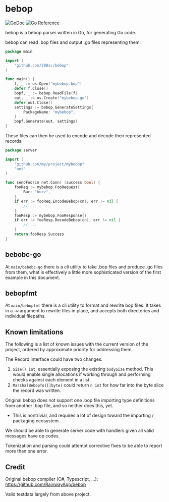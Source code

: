 # bebop
[![GoDoc](https://godoc.org/github.com/200sc/bebop?status.svg)](https://godoc.org/github.com/200sc/bebop)
[![Go Reference](https://pkg.go.dev/badge/github.com/200sc/bebop.svg)](https://pkg.go.dev/github.com/200sc/bebop)

bebop is a bebop parser written in Go, for generating Go code.

bebop can read .bop files and output .go files representing them:

```go
package main

import (
    "github.com/200sc/bebop"
)

func main() {
    f, _ := os.Open("mybebop.bop")
    defer f.Close()
    bopf, _ := bebop.ReadFile(f)
    out, _ := os.Create("mybebop.go")
    defer out.Close()
    settings := bebop.GenerateSettings{
        PackageName: "mybebop",
    }
    bopf.Generate(out, settings)
}
```

These files can then be used to encode and decode their represented records:

```go
package server

import (
    "github.com/my/project/mybebop"
    "net"
)

func sendFoo(cn net.Conn) (success bool) {
    fooReq := mybebop.FooRequest{
        Bar: "buzz",
    }
    if err := fooReq.EncodeBebop(cn); err != nil {
        // ...
    }
    fooResp := mybebop.FooResponse{}
    if err := fooResp.DecodeBebop(cn); err != nil {
        // ...
    }
    return fooResp.Success
}

```

## bebobc-go

At `main/bebobc-go` there is a cli utility to take .bop files and produce .go files from them, what is effectively a
little more sophisticated version of the first example in this document.

## bebopfmt

At `main/bebopfmt` there is a cli utility to format and rewrite bop files. It takes in a `-w` argument to rewrite files in place, and accepts both directories and individual filepaths.

## Known limitations

The following is a list of known issues with the current version of the project, ordered by approximate priority for addressing them.

The Record interface could have two changes: 

1. `Size() int`, essentially exposing the existing `bodySize` method. This would enable single allocations if working through and performing checks against each element in a list. 
2. `MarshalBebopTo([]byte)` could return `n int` for how far into the byte slice the record was written.

Original bebop does not support one .bop file importing type definitions from another .bop file, and so neither does this, yet.

- This is nontrivial, and requires a lot of design toward the importing / packaging ecosystem.

We should be able to generate server code with handlers given all valid messages have op codes.

Tokenization and parsing could attempt corrective fixes to be able to report more than one error.

## Credit

Original bebop compiler (C#, Typescript, ...): https://github.com/RainwayApp/bebop

Valid testdata largely from above project.
